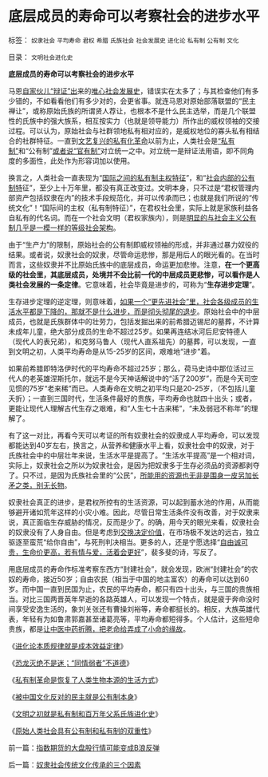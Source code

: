 # 底层成员的寿命可以考察社会的进步水平

标签： `奴隶社会` `平均寿命` `君权` `希腊` `氏族社会` `社会发展史` `进化论` `私有制` `公有制` `文化` 

目录： `文明社会进化史`

**底层成员的寿命可以考察社会的进步水平**

马恩[自家伙儿“辩证”出](../../../2010/1/4/辩证法只是哲学意义上的个人信念.md)来的[唯心社会发展史](../../../2009/4/29/社会发展史观和科学的社会进化论.md)，错误实在太多了；与其检查他们有多少错的，不如看看他们有多少对的，会更省事。就连马恩对原始部落联盟的“民主禅让”，或称原始氏族的所谓贤人荐让，也根本不是什么民主选举，而是几个联盟性的氏族中的强大族系，相互按实力（也就是领导能力）所作出的威权领袖的交接过程。可以认为，原始社会与社群领地私有相对应的，是威权地位的寡头私有相结合的社群特征。一直到[文艺复兴的私有化革命](http://blog.sina.com.cn/s/blog_5563a64d0100fr7q.html)以前为止，人类社会是[“私有制”](../../../2009/9/14/私有制和公有制之争.md)和“公有制”[或者说“官有制”](../../../2009/8/13/市场化公众公司，私有制及国企.md)对立统一之中。对立统一是辩证法用语，即不同角度的多面性，此处作为形容词加以使用。

换言之，人类社会一直表现为“[国际之间的私有制主权特征](../../../2009/6/15/国际人权社会原则其实是“永恒的利益”.md)”，和“[社会内部的公有制特](../../../2009/9/14/历史蒙太奇的反垄断和社会主义公有制.md)征”，至少上十万年里，都没有真正改变过。文明本身，只不过是“君权管理内部资产包括奴隶在内”的技术手段规范化，并可以传承而已；也就是我们所说的“传统文化”！“国际间的主权（私有制特征）”，在君权社会里，实际上就是家族利益各自私有的代名词。而在一个社会文明（君权家族内），则是[明显的与社会主义公有制几乎是一模一样的等级社会架构](../../../2007/10/1/从《盐铁论》谈起中国人的私有财产原罪感.md)。

由于“生产力”的限制，原始社会的公有制即威权领袖的形成，并非通过暴力奴役的结果。或者说，奴隶社会的奴隶，尽管命运悲惨，那是用后人的眼光看的。在当时而言，这些奴隶并不比原始氏族中的底层成员，命运更加悲惨。注意，**在一个更高级的社会里，其底层成员，处境并不会比前一代的中层成员更悲惨，可以看作是人类社会发展的一条定律**。它意味着，社会毕竟是进步的，可称为“**生存进步定理**”。

生存进步定理的逆定理，则意味着，[如果一个“更先进社会”里，社会各级成员的生活水平都是下降的，那就不是什么进步，而是彻头彻尾的退步](../../../2009/8/2/英属孟加拉两次大饥荒和经济学家的良心.md)。原始社会中的中层成员，也就是氏族群体中的壮劳力，包括发掘出来的前希腊迈锡尼的墓葬，不计算未成年儿童，绝大部分成员的生命不超过25岁。如果再连结冰河后尼安特德人（现代人的表兄弟），和克努马鲁人（现代人直系祖先）的墓葬，可以发现，一直到文明之初，人类平均寿命是从15-25岁的区间，艰难地“进步”着。

如果前希腊即特洛伊时代的平均寿命不超过25岁；那么，荷马史诗中那位活过三代人的老英雄涅斯托尔，就远不是今天神话解说中的“活了200岁”，而是今天司空见惯的75岁“老来稀”而已。人类寿命在文明之初平均只是20-25岁，（不包括儿童夭折）；一直到三国时代，生活条件最好的贵族，平均寿命也就四十出头；或者，更能让现代人理解古代生存之艰难，和“人生七十古来稀”，“未及弱冠不称年”的理解了。

有了这一对比，再看今天可以考证的所有奴隶社会的奴隶成人平均寿命，可以发现都能达到40岁左右，换言之，从营养和健康水平上看，奴隶社会中的奴隶，对于氏族社会中的中层壮年来说，生活水平是提高了。“生活水平提高”是一个相对词，实际上，奴隶社会之所以为奴隶社会，是因为把奴隶多于生存必须品的资源都剥夺了。只不过，是因为氏族社会里的“公民”，[所能用的资源也无非是围身一皮另加长矛之类，别无长物](../../../2010/1/18/私有制革命是恢复了人类生物本源的生活方式.md)。

奴隶社会真正的进步，是君权所控有的生活资源，可以起到蓄水池的作用，从而能够避开诸如荒年这样的小灾小难。因此，尽管日常生活条件没有改善，对于奴隶来说，真正面临生存威胁的情况，反而是少了。的确，用今天的眼光来看，奴隶社会的奴隶没有了人身自由。但是考虑到[交换决定价值](../../../2008/8/25/价值守恒定律：交换决定价值，政府采购与泡沫GDP.md)，在市场极不发达的远古，独立驱逐至蛮荒“给你自由”，与死刑判决相当。更多的人，还是宁愿选择“[自由诚可贵，生命价更高，若有情与爱，活着会更好](../../../2009/11/8/马斯洛的需求层次理论和“生存权是最大的人权”.md)”，裴多斐的诗，写反了。

用底层成员的寿命作标准考察东西方“封建社会”，就会发现，欧洲“封建社会”的农奴的寿命，接近50岁；自由农民（相当于中国的地主富农）的寿命可以达到60岁。而中国一直到民国为止，农民的平均寿命，都只有四十出头，与三国的贵族相当。对比三国两晋英年早逝的各路英雄人，可以发现一个特点，就是疲于奔命没时间享受安逸生活的，象刘关张还有曹操刘裕等，寿命都挺长的。相反，大族英雄代表，年轻有为如鲁肃郭嘉甚至诸葛亮等，平均寿命都短得多。个人估计，这些短命贵族，都是[让中医中药折腾，把老命给弄成了小命的缘故](../../../2009/5/13/中医是理论，西医是检查标准；.md)。

《[进化论本质规律就是成本效益定律](../../../2010/1/15/进化论本质规律就是成本效益定律.md)》

《[恐龙灭绝不是迷；“同情弱者”不道德](../../../2010/1/18/恐龙灭绝不是迷；“同情弱者”不道德.md)》

《[私有制革命是恢复了人类生物本源的生活方式](../../../2010/1/18/私有制革命是恢复了人类生物本源的生活方式.md)》

《[被中国文化反对的民主就是公有制本身](../../../2010/1/18/被中国文化反对的民主就是公有制本身.md)》

《[文明之初就是私有制和百万年父系氏族进化史](../../../2010/1/19/文明之初就是百万年向个体私有制进化的历史.md)》

《[原始人类社会具有公有制和私有制的双重性](../../../2010/1/19/原始人类社会具有公有制和私有制的双重性.md)》

前一篇：[指数期货的大盘股行情可能变成B浪反弹](../../../2010/1/20/指数期货的大盘股行情可能变成B浪反弹.md)

后一篇：[奴隶社会传统文化传承的三个因素](../../../2010/1/20/奴隶社会传统文化传承的三个因素.md)